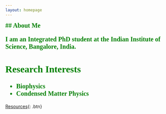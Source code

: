 ```yaml
---
layout: homepage
---
```


<span style="font-family:Geneva;color:green;font-weight:700;font-size:20px"> 
## About Me

I am an Integrated PhD student at the Indian Institute of Science, Bangalore, India.

## Research Interests

- **Biophysics**
- **Condensed Matter Physics**

</span>

[Resources](https://phannyd.github.io/resources){: .btn}


